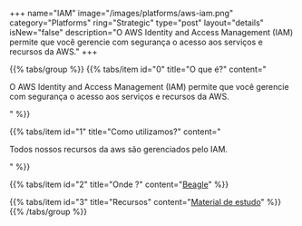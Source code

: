 +++
name="IAM"
image="/images/platforms/aws-iam.png"
category="Platforms"
ring="Strategic"
type="post"
layout="details"
isNew="false"
description="O AWS Identity and Access Management (IAM) permite que você gerencie com segurança o acesso aos serviços e recursos da AWS."
+++

{{% tabs/group %}}
  {{% tabs/item id="0" title="O que é?" content="<p>O AWS Identity and Access Management (IAM) permite que você gerencie com segurança o acesso aos serviços e recursos da AWS.</p>" %}}

  {{% tabs/item id="1" title="Como utilizamos?" content="<p>Todos nossos recursos da aws são gerenciados pelo IAM.</p>" %}}

  {{% tabs/item id="2" title="Onde ?" content="<a href='https://usebeagle.io/'>Beagle</a>" %}}

  {{% tabs/item id="3" title="Recursos" content="<a href='https://aws.amazon.com/pt/training/?nc2=h_ql_le_tc' target='_blank'>Material de estudo</a>" %}}
{{% /tabs/group %}}
